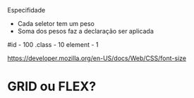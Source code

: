 Especifidade
- Cada seletor tem um peso
- Soma dos pesos faz a declaração ser aplicada

#id - 100
.class - 10
element - 1

https://developer.mozilla.org/en-US/docs/Web/CSS/font-size

# GRID ou FLEX?


